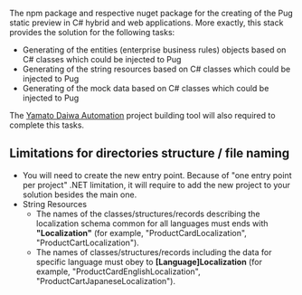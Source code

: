 The npm package and respective nuget package for the creating of the Pug static preview in C# hybrid and web
  applications.
More exactly, this stack provides the solution for the following tasks:

* Generating of the entities (enterprise business rules) objects based on C# classes which could be injected to Pug
* Generating of the string resources based on C# classes which could be injected to Pug
* Generating of the mock data based on C# classes which could be injected to Pug

The [Yamato Daiwa Automation](https://automation.yamato-daiwa.com/) project building tool will also required
  to complete this tasks.


## Limitations for directories structure / file naming

* You will need to create the new entry point.
  Because of "one entry point per project" .NET limitation, it will require to add the new project to your solution
    besides the main one.
* String Resources
  * The names of the classes/structures/records describing the localization schema common for all languages must ends 
    with **"Localization"** (for example, "ProductCardLocalization", "ProductCartLocalization").
  * The names of classes/structures/records including the data for specific language must obey to
    **[Language]Localization** (for example, "ProductCardEnglishLocalization", "ProductCartJapaneseLocalization").
